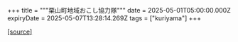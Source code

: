 +++
title = """栗山町地域おこし協力隊"""
date = 2025-05-01T05:00:00.000Z
expiryDate = 2025-05-07T13:28:14.269Z
tags = ["kuriyama"]
+++


[[source]](https://www.town.kuriyama.hokkaido.jp/soshiki/31/630.html)
